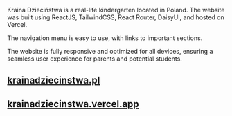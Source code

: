 Kraina Dzieciństwa is a real-life kindergarten located in Poland. The website was built using ReactJS, TailwindCSS, React Router, DaisyUI, and hosted on Vercel.

The navigation menu is easy to use, with links to important sections.

The website is fully responsive and optimized for all devices, ensuring a seamless user experience for parents and potential students.

## [krainadziecinstwa.pl](https://krainadziecinstwa.pl)
## [krainadziecinstwa.vercel.app](https://krainadziecinstwa.vercel.app/)

